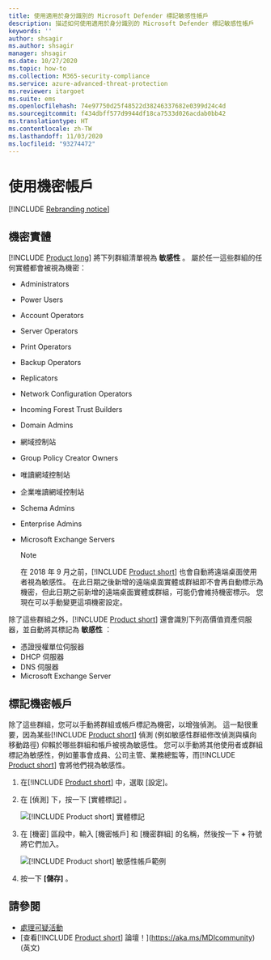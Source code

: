 ```yaml
---
title: 使用適用於身分識別的 Microsoft Defender 標記敏感性帳戶
description: 描述如何使用適用於身分識別的 Microsoft Defender 標記敏感性帳戶
keywords: ''
author: shsagir
ms.author: shsagir
manager: shsagir
ms.date: 10/27/2020
ms.topic: how-to
ms.collection: M365-security-compliance
ms.service: azure-advanced-threat-protection
ms.reviewer: itargoet
ms.suite: ems
ms.openlocfilehash: 74e97750d25f48522d38246337682e0399d24c4d
ms.sourcegitcommit: f434dbff577d9944df18ca7533d026acdab0bb42
ms.translationtype: HT
ms.contentlocale: zh-TW
ms.lasthandoff: 11/03/2020
ms.locfileid: "93274472"
---
```

# <a name="working-with-sensitive-accounts"></a>使用機密帳戶

[!INCLUDE [Rebranding notice](includes/rebranding.md)]

## <a name="sensitive-entities"></a>機密實體

[!INCLUDE [Product long](includes/product-long.md)] 將下列群組清單視為 **敏感性** 。 屬於任一這些群組的任何實體都會被視為機密：

- Administrators
- Power Users
- Account Operators
- Server Operators
- Print Operators
- Backup Operators
- Replicators
- Network Configuration Operators
- Incoming Forest Trust Builders
- Domain Admins
- 網域控制站
- Group Policy Creator Owners
- 唯讀網域控制站
- 企業唯讀網域控制站
- Schema Admins
- Enterprise Admins
- Microsoft Exchange Servers

  > [!NOTE]
  > 在 2018 年 9 月之前，[!INCLUDE [Product short](includes/product-short.md)] 也會自動將遠端桌面使用者視為敏感性。 在此日期之後新增的遠端桌面實體或群組即不會再自動標示為機密，但此日期之前新增的遠端桌面實體或群組，可能仍會維持機密標示。 您現在可以手動變更這項機密設定。

除了這些群組之外，[!INCLUDE [Product short](includes/product-short.md)] 還會識別下列高價值資產伺服器，並自動將其標記為 **敏感性** ：

- 憑證授權單位伺服器
- DHCP 伺服器
- DNS 伺服器
- Microsoft Exchange Server

## <a name="tagging-sensitive-accounts"></a>標記機密帳戶

除了這些群組，您可以手動將群組或帳戶標記為機密，以增強偵測。 這一點很重要，因為某些[!INCLUDE [Product short](includes/product-short.md)] 偵測 (例如敏感性群組修改偵測與橫向移動路徑) 仰賴於哪些群組和帳戶被視為敏感性。 您可以手動將其他使用者或群組標記為敏感性，例如董事會成員、公司主管、業務總監等，而[!INCLUDE [Product short](includes/product-short.md)] 會將他們視為敏感性。

1. 在[!INCLUDE [Product short](includes/product-short.md)] 中，選取 [設定]。

1. 在 [偵測]  下，按一下 [實體標記]  。

    ![[!INCLUDE [Product short](includes/product-short.md)] 實體標記](media/entity-tags.png)

1. 在 [機密]  區段中，輸入 [機密帳戶]  和 [機密群組]  的名稱，然後按一下 **+** 符號將它們加入。

    ![[!INCLUDE [Product short](includes/product-short.md)] 敏感性帳戶範例](media/sensitive-account-sample.png)

1. 按一下 **[儲存]** 。

## <a name="see-also"></a>請參閱

- [處理可疑活動](working-with-suspicious-activities.md)
- [查看[!INCLUDE [Product short](includes/product-short.md)] 論壇！](https://aka.ms/MDIcommunity)\(英文\)
